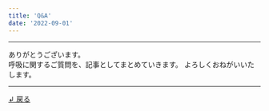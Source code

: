 ```yaml
---
title: 'Q&A'
date: '2022-09-01'
---
```

***
ありがとうございます。  
呼吸に関するご質問を、記事としてまとめていきます。 
よろしくおねがいいたします。
***
[ ↲ 戻る ](https://01234567890.thebase.in/about)
